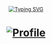 <div align="center">
     <div>
        <a href="http://billchou.ysepan.com/"><img src="https://readme-typing-svg.demolab.com?font=Fira+Code&pause=1000&random=false&width=600&separator=%3C&lines=Welcome+to+billchou's+GitHub+homepage%3CI'm a bricklayer who doesn't take my job seriously" alt="Typing SVG" /></a>
    </div>
  <a href="http://billchou.ysepan.com/">
<h1 align="center"> 
       
![Profile](https://github-widgetbox.vercel.app/api/profile?username=billchoucn&data=followers,repositories,stars)
</h1>  </a>
